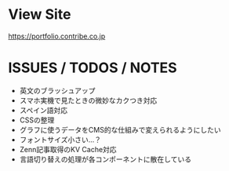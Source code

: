 # View Site

<https://portfolio.contribe.co.jp>

# ISSUES / TODOS / NOTES

- 英文のブラッシュアップ
- スマホ実機で見たときの微妙なカクつき対応
- スペイン語対応
- CSSの整理
- グラフに使うデータをCMS的な仕組みで変えられるようにしたい
- フォントサイズ小さい...？
- Zenn記事取得のKV Cache対応
- 言語切り替えの処理が各コンポーネントに散在している
